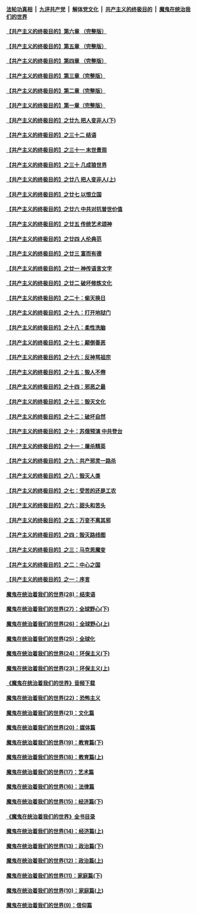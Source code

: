 

####  [法轮功真相](../../../../basic/blob/master/README.md?t=06290231) &nbsp;|&nbsp; [九评共产党](../../../../9ping.md/blob/master/README.md?t=06290231) &nbsp;|&nbsp; [解体党文化](../../../../jtdwh.md/blob/master/README.md?t=06290231)  &nbsp;|&nbsp; [共产主义的终极目的](../../../../gczydzjmd.md/blob/master/README.md?t=06290231) &nbsp;|&nbsp; [魔鬼在统治我们的世界](../../../../mgztzwmdsj.md/blob/master/README.md?t=06290231) 

#### [【共产主义的终极目的】第六章 （完整版）](../pages/nsc422/n11428913.md?t=06290231) 

#### [【共产主义的终极目的】第五章 （完整版）](../pages/nsc422/n11428912.md?t=06290231) 

#### [【共产主义的终极目的】第四章 （完整版）](../pages/nsc422/n11428907.md?t=06290231) 

#### [【共产主义的终极目的】第三章（完整版）](../pages/nsc422/n11428848.md?t=06290231) 

#### [【共产主义的终极目的】第二章（完整版）](../pages/nsc422/n11428831.md?t=06290231) 

#### [【共产主义的终极目的】第一章（完整版）](../pages/nsc422/n11417651.md?t=06290231) 

#### [【共产主义的终极目的】之廿九 把人变非人(下)](../pages/nsc422/n11344140.md?t=06290231) 

#### [【共产主义的终极目的】之三十二 结语](../pages/nsc422/n11360535.md?t=06290231) 

#### [【共产主义的终极目的】之三十一 末世景观](../pages/nsc422/n11351129.md?t=06290231) 

#### [【共产主义的终极目的】之三十 几成狼世界](../pages/nsc422/n11348280.md?t=06290231) 

#### [【共产主义的终极目的】之廿八 把人变非人(上)](../pages/nsc422/n11340492.md?t=06290231) 

#### [【共产主义的终极目的】之廿七 以恨立国](../pages/nsc422/n11336944.md?t=06290231) 

#### [【共产主义的终极目的】之廿六 中共对抗普世价值](../pages/nsc422/n11324785.md?t=06290231) 

#### [【共产主义的终极目的】之廿五 传统艺术颂神](../pages/nsc422/n11296396.md?t=06290231) 

#### [【共产主义的终极目的】之廿四 人伦典范](../pages/nsc422/n11296397.md?t=06290231) 

#### [【共产主义的终极目的】之廿三 富而有德](../pages/nsc422/n11283598.md?t=06290231) 

#### [【共产主义的终极目的】之廿一 神传语言文字](../pages/nsc422/n11263265.md?t=06290231) 

#### [【共产主义的终极目的】之廿二 破坏修炼文化](../pages/nsc422/n11245728.md?t=06290231) 

#### [【共产主义的终极目的】之二十：偷天换日](../pages/nsc422/n11238846.md?t=06290231) 

#### [【共产主义的终极目的】之十九：打开地狱门](../pages/nsc422/n11206376.md?t=06290231) 

#### [【共产主义的终极目的】之十八：柔性洗脑](../pages/nsc422/n11199994.md?t=06290231) 

#### [【共产主义的终极目的】之十七：颠倒善恶](../pages/nsc422/n11179782.md?t=06290231) 

#### [【共产主义的终极目的】之十六：反神骂祖宗](../pages/nsc422/n11166798.md?t=06290231) 

#### [【共产主义的终极目的】之十五：毁人不倦](../pages/nsc422/n11166792.md?t=06290231) 

#### [【共产主义的终极目的】之十四：邪恶之最](../pages/nsc422/n11150249.md?t=06290231) 

#### [【共产主义的终极目的】之十三：毁灭文化](../pages/nsc422/n11135227.md?t=06290231) 

#### [【共产主义的终极目的】之十二：破坏自然](../pages/nsc422/n11135214.md?t=06290231) 

#### [【共产主义的终极目的】之十：苏俄预演 中共登台](../pages/nsc422/n11118424.md?t=06290231) 

#### [【共产主义的终极目的】之十一：屠杀精英](../pages/nsc422/n11118442.md?t=06290231) 

#### [【共产主义的终极目的】之九：共产邪灵一路杀](../pages/nsc422/n11114139.md?t=06290231) 

#### [【共产主义的终极目的】之八：毁灭人类](../pages/nsc422/n11108503.md?t=06290231) 

#### [【共产主义的终极目的】之七：受苦的还是工农](../pages/nsc422/n11101809.md?t=06290231) 

#### [【共产主义的终极目的】之六：甜头和苦头](../pages/nsc422/n11096971.md?t=06290231) 

#### [【共产主义的终极目的】之五：万变不离其邪](../pages/nsc422/n11091285.md?t=06290231) 

#### [【共产主义的终极目的】之四：毁灭路线图](../pages/nsc422/n11086284.md?t=06290231) 

#### [【共产主义的终极目的】之三：马克思魔变](../pages/nsc422/n11061941.md?t=06290231) 

#### [【共产主义的终极目的】之二：中心之国](../pages/nsc422/n11047728.md?t=06290231) 

#### [【共产主义的终极目的】之一：序言](../pages/nsc422/n11086077.md?t=06290231) 

#### [魔鬼在统治着我们的世界(28)：结束语](../pages/nsc422/n10936246.md?t=06290231) 

#### [魔鬼在统治着我们的世界(27)：全球野心(下)](../pages/nsc422/n10928319.md?t=06290231) 

#### [魔鬼在统治着我们的世界(26)：全球野心(上)](../pages/nsc422/n10900318.md?t=06290231) 

#### [魔鬼在统治着我们的世界(25)：全球化](../pages/nsc422/n10788205.md?t=06290231) 

#### [魔鬼在统治着我们的世界(24)：环保主义(下)](../pages/nsc422/n10695307.md?t=06290231) 

#### [魔鬼在统治着我们的世界(23)：环保主义(上)](../pages/nsc422/n10688613.md?t=06290231) 

#### [《魔鬼在统治着我们的世界》音频下载](../pages/nsc422/n10635553.md?t=06290231) 

#### [魔鬼在统治着我们的世界(22)：恐怖主义](../pages/nsc422/n10614727.md?t=06290231) 

#### [魔鬼在统治着我们的世界(21)：文化篇](../pages/nsc422/n10597706.md?t=06290231) 

#### [魔鬼在统治着我们的世界(20)：媒体篇](../pages/nsc422/n10586579.md?t=06290231) 

#### [魔鬼在统治着我们的世界(19)：教育篇(下)](../pages/nsc422/n10564808.md?t=06290231) 

#### [魔鬼在统治着我们的世界(18)：教育篇(上)](../pages/nsc422/n10526970.md?t=06290231) 

#### [魔鬼在统治着我们的世界(17)：艺术篇](../pages/nsc422/n10499093.md?t=06290231) 

#### [魔鬼在统治着我们的世界(16)：法律篇](../pages/nsc422/n10485969.md?t=06290231) 

#### [魔鬼在统治着我们的世界(15)：经济篇(下)](../pages/nsc422/n10469975.md?t=06290231) 

#### [《魔鬼在统治着我们的世界》全书目录](../pages/nsc422/n10464261.md?t=06290231) 

#### [魔鬼在统治着我们的世界(14)：经济篇(上)](../pages/nsc422/n10457370.md?t=06290231) 

#### [魔鬼在统治着我们的世界(13)：政治篇(下)](../pages/nsc422/n10448270.md?t=06290231) 

#### [魔鬼在统治着我们的世界(12)：政治篇(上)](../pages/nsc422/n10444576.md?t=06290231) 

#### [魔鬼在统治着我们的世界(11)：家庭篇(下)](../pages/nsc422/n10440961.md?t=06290231) 

#### [魔鬼在统治着我们的世界(10)：家庭篇(上)](../pages/nsc422/n10435448.md?t=06290231) 

#### [魔鬼在统治着我们的世界(9)：信仰篇](../pages/nsc422/n10432159.md?t=06290231) 

